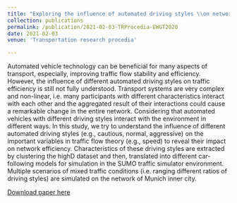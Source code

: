 ```yaml
---
title: "Exploring the influence of automated driving styles \\on network efficiency"
collection: publications
permalink: /publication/2021-02-03-TRProcedia-EWGT2020
date: 2021-02-03
venue: 'Transportation research procedia'

---
```


Automated vehicle technology can be beneficial for many aspects of transport, especially, improving traffic flow stability and efficiency. However, the influence of different automated driving styles on traffic efficiency is still not fully understood. Transport systems are very complex and non-linear, i.e. many participants with different characteristics interact with each other and the aggregated result of their interactions could cause a remarkable change in the entire network. Considering that automated vehicles with different driving styles interact with the environment in different ways. In this study, we try to understand the influence of different automated driving styles (e.g., cautious, normal, aggressive) on the important variables in traffic flow theory (e.g., speed) to reveal their impact on network efficiency. Characteristics of these driving styles are extracted by clustering the highD dataset and then, translated into different car-following models for simulation in the SUMO traffic simulator environment. Multiple scenarios of mixed traffic conditions (i.e. ranging different ratios of driving styles) are simulated on the network of Munich inner city.

[Download paper here](http://laststriker11.github.io/files/TRProcedia_EWGT2020_published_v.pdf)

